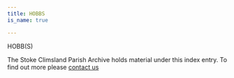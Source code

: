 ```yaml
---
title: HOBBS
is_name: true

---
```


HOBB(S)


The Stoke Climsland Parish Archive holds material under this index entry. To find out more please [contact us](/contact/)
